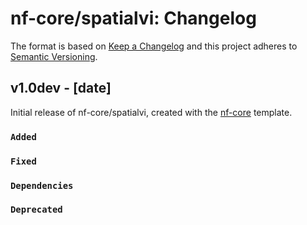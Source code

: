 # nf-core/spatialvi: Changelog

The format is based on [Keep a Changelog](https://keepachangelog.com/en/1.0.0/)
and this project adheres to [Semantic Versioning](https://semver.org/spec/v2.0.0.html).

## v1.0dev - [date]

Initial release of nf-core/spatialvi, created with the [nf-core](https://nf-co.re/) template.

### `Added`

### `Fixed`

### `Dependencies`

### `Deprecated`
